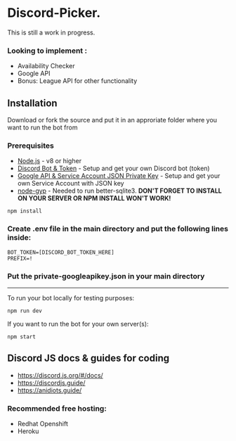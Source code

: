 # Discord-Picker.

This is still a work in progress.

### Looking to implement :
- Availability Checker
- Google API
- Bonus: League API for other functionality

## Installation

Download or fork the source and put it in an approriate folder where you want to run the bot from

### Prerequisites

* [Node.js](https://nodejs.org/en/) - v8 or higher
* [Discord Bot & Token](https://github.com/reactiflux/discord-irc/wiki/Creating-a-discord-bot-&-getting-a-token) - Setup and get your own Discord bot (token)
* [Google API & Service Account JSON Private Key](http://isd-soft.com/tech_blog/accessing-google-apis-using-service-account-node-js/) - Setup and get your own Service Account with JSON key
* [node-gyp](https://github.com/nodejs/node-gyp#installation) - Needed to run better-sqlite3. **DON'T FORGET TO INSTALL ON YOUR SERVER OR NPM INSTALL WON'T WORK!**

```
npm install
```

### Create .env file in the main directory and put the following lines inside:

```
BOT_TOKEN=[DISCORD_BOT_TOKEN_HERE]
PREFIX=!
```

### Put the private-googleapikey.json in your main directory

--------------------------------------------------------------

To run your bot locally for testing purposes:

```
npm run dev
```

If you want to run the bot for your own server(s):

```
npm start
```

## Discord JS docs & guides for coding
- https://discord.js.org/#/docs/
- https://discordjs.guide/
- https://anidiots.guide/

### Recommended free hosting:
- Redhat Openshift
- Heroku
